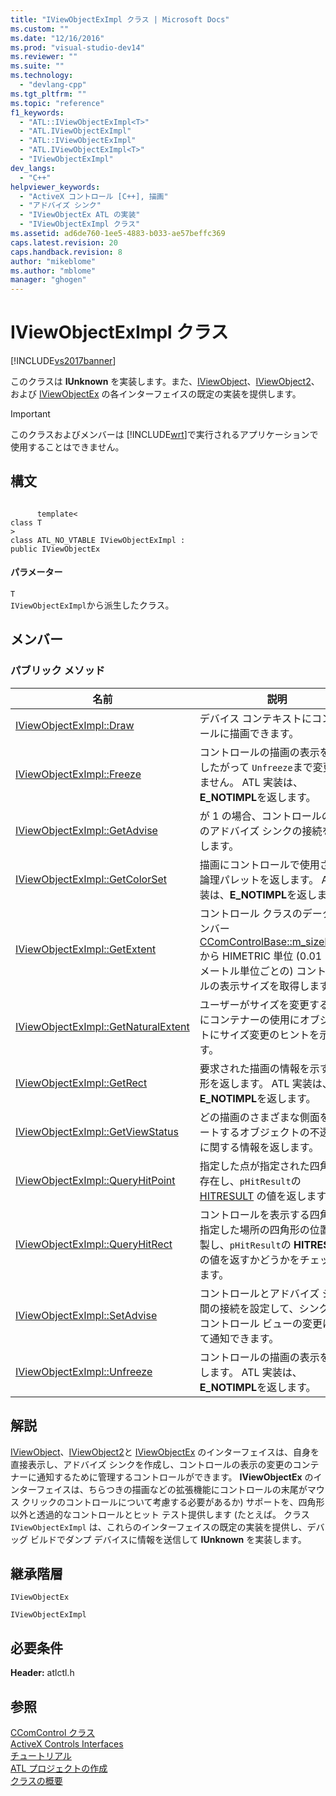 ```yaml
---
title: "IViewObjectExImpl クラス | Microsoft Docs"
ms.custom: ""
ms.date: "12/16/2016"
ms.prod: "visual-studio-dev14"
ms.reviewer: ""
ms.suite: ""
ms.technology: 
  - "devlang-cpp"
ms.tgt_pltfrm: ""
ms.topic: "reference"
f1_keywords: 
  - "ATL::IViewObjectExImpl<T>"
  - "ATL.IViewObjectExImpl"
  - "ATL::IViewObjectExImpl"
  - "ATL.IViewObjectExImpl<T>"
  - "IViewObjectExImpl"
dev_langs: 
  - "C++"
helpviewer_keywords: 
  - "ActiveX コントロール [C++], 描画"
  - "アドバイズ シンク"
  - "IViewObjectEx ATL の実装"
  - "IViewObjectExImpl クラス"
ms.assetid: ad6de760-1ee5-4883-b033-ae57beffc369
caps.latest.revision: 20
caps.handback.revision: 8
author: "mikeblome"
ms.author: "mblome"
manager: "ghogen"
---
```

# IViewObjectExImpl クラス
[!INCLUDE[vs2017banner](../../assembler/inline/includes/vs2017banner.md)]

このクラスは **IUnknown** を実装します。また、[IViewObject](http://msdn.microsoft.com/library/windows/desktop/ms680763)、[IViewObject2](http://msdn.microsoft.com/library/windows/desktop/ms691318)、および [IViewObjectEx](http://msdn.microsoft.com/library/windows/desktop/ms682375) の各インターフェイスの既定の実装を提供します。  
  
> [!IMPORTANT]
>  このクラスおよびメンバーは [!INCLUDE[wrt](../../atl/reference/includes/wrt_md.md)]で実行されるアプリケーションで使用することはできません。  
  
## 構文  
  
```  
  
      template<  
class T   
>  
class ATL_NO_VTABLE IViewObjectExImpl :  
public IViewObjectEx  
```  
  
#### パラメーター  
 `T`  
 `IViewObjectExImpl`から派生したクラス。  
  
## メンバー  
  
### パブリック メソッド  
  
|名前|説明|  
|--------|--------|  
|[IViewObjectExImpl::Draw](../Topic/IViewObjectExImpl::Draw.md)|デバイス コンテキストにコントロールに描画できます。|  
|[IViewObjectExImpl::Freeze](../Topic/IViewObjectExImpl::Freeze.md)|コントロールの描画の表示を固定したがって `Unfreeze`まで変更されません。  ATL 実装は、**E\_NOTIMPL**を返します。|  
|[IViewObjectExImpl::GetAdvise](../Topic/IViewObjectExImpl::GetAdvise.md)|が 1 の場合、コントロールの既存のアドバイズ シンクの接続を取得します。|  
|[IViewObjectExImpl::GetColorSet](../Topic/IViewObjectExImpl::GetColorSet.md)|描画にコントロールで使用される論理パレットを返します。  ATL 実装は、**E\_NOTIMPL**を返します。|  
|[IViewObjectExImpl::GetExtent](../Topic/IViewObjectExImpl::GetExtent.md)|コントロール クラスのデータ メンバー [CComControlBase::m\_sizeExtent](../Topic/CComControlBase::m_sizeExtent.md)から HIMETRIC 単位 \(0.01 ミリメートル単位ごとの\) コントロールの表示サイズを取得します。|  
|[IViewObjectExImpl::GetNaturalExtent](../Topic/IViewObjectExImpl::GetNaturalExtent.md)|ユーザーがサイズを変更するためにコンテナーの使用にオブジェクトにサイズ変更のヒントを示します。|  
|[IViewObjectExImpl::GetRect](../Topic/IViewObjectExImpl::GetRect.md)|要求された描画の情報を示す四角形を返します。  ATL 実装は、**E\_NOTIMPL**を返します。|  
|[IViewObjectExImpl::GetViewStatus](../Topic/IViewObjectExImpl::GetViewStatus.md)|どの描画のさまざまな側面をサポートするオブジェクトの不透明度に関する情報を返します。|  
|[IViewObjectExImpl::QueryHitPoint](../Topic/IViewObjectExImpl::QueryHitPoint.md)|指定した点が指定された四角形に存在し、`pHitResult`の [HITRESULT](http://msdn.microsoft.com/library/windows/desktop/ms682187) の値を返します。|  
|[IViewObjectExImpl::QueryHitRect](../Topic/IViewObjectExImpl::QueryHitRect.md)|コントロールを表示する四角形が指定した場所の四角形の位置を複製し、`pHitResult`の **HITRESULT** の値を返すかどうかをチェックします。|  
|[IViewObjectExImpl::SetAdvise](../Topic/IViewObjectExImpl::SetAdvise.md)|コントロールとアドバイズ シンク間の接続を設定して、シンクは、コントロール ビューの変更について通知できます。|  
|[IViewObjectExImpl::Unfreeze](../Topic/IViewObjectExImpl::Unfreeze.md)|コントロールの描画の表示を解凍します。  ATL 実装は、**E\_NOTIMPL**を返します。|  
  
## 解説  
 [IViewObject](http://msdn.microsoft.com/library/windows/desktop/ms680763)、[IViewObject2](http://msdn.microsoft.com/library/windows/desktop/ms691318)と [IViewObjectEx](http://msdn.microsoft.com/library/windows/desktop/ms682375) のインターフェイスは、自身を直接表示し、アドバイズ シンクを作成し、コントロールの表示の変更のコンテナーに通知するために管理するコントロールができます。  **IViewObjectEx** のインターフェイスは、ちらつきの描画などの拡張機能にコントロールの末尾がマウス クリックのコントロールについて考慮する必要があるか\) サポートを、四角形以外と透過的なコントロールとヒット テスト提供します \(たとえば。  クラス `IViewObjectExImpl` は、これらのインターフェイスの既定の実装を提供し、デバッグ ビルドでダンプ デバイスに情報を送信して **IUnknown** を実装します。  
  
## 継承階層  
 `IViewObjectEx`  
  
 `IViewObjectExImpl`  
  
## 必要条件  
 **Header:** atlctl.h  
  
## 参照  
 [CComControl クラス](../../atl/reference/ccomcontrol-class.md)   
 [ActiveX Controls Interfaces](http://msdn.microsoft.com/library/windows/desktop/ms692724)   
 [チュートリアル](../Topic/Active%20Template%20Library%20\(ATL\)%20Tutorial.md)   
 [ATL プロジェクトの作成](../../atl/reference/creating-an-atl-project.md)   
 [クラスの概要](../../atl/atl-class-overview.md)